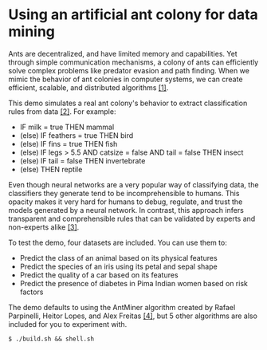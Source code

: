 # Using an artificial ant colony for data mining

Ants are decentralized, and have limited memory and capabilities. Yet through simple communication mechanisms, a colony of ants can efficiently solve complex problems like predator evasion and path finding. When we mimic the behavior of ant colonies in computer systems, we can create efficient, scalable, and distributed algorithms [[1]](https://link.springer.com/content/pdf/10.1007%2Fs10994-010-5216-5.pdf).

This demo simulates a real ant colony's behavior to extract classification rules from data [[2]](https://sourceforge.net/projects/myra). For example:

+ IF milk = true THEN mammal
+ (else) IF feathers = true THEN bird
+ (else) IF fins = true THEN fish
+ (else) IF legs > 5.5 AND catsize = false AND tail = false THEN insect
+ (else) IF tail = false THEN invertebrate
+ (else) THEN reptile

Even though neural networks are a very popular way of classifying data, the classifiers they generate tend to be incomprehensible to humans. This opacity makes it very hard for humans to debug, regulate, and trust the models generated by a neural network. In contrast, this approach infers transparent and comprehensible rules that can be validated by experts and non-experts alike [[3]](http://mat.uab.cat/~alseda/MasterOpt/Martens&al2007.pdf).

To test the demo, four datasets are included. You can use them to:

+ Predict the class of an animal based on its physical features
+ Predict the species of an iris using its petal and sepal shape
+ Predict the quality of a car based on its features
+ Predict the presence of diabetes in Pima Indian women based on risk factors

The demo defaults to using the AntMiner algorithm created by Rafael Parpinelli, Heitor Lopes, and Alex Freitas [[4]](https://pdfs.semanticscholar.org/1dda/f3c02774f56dba35334c48fbc62f19b9cc14.pdf), but 5 other algorithms are also included for you to experiment with.


```
$ ./build.sh && shell.sh
```
